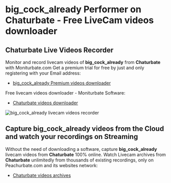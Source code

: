 # big_cock_already Performer on Chaturbate - Free LiveCam videos downloader

## Chaturbate Live Videos Recorder

Monitor and record livecam videos of **big_cock_already** from **Chaturbate** with Moniturbate.com
Get a premium trial for free by just and only registering with your Email address:
* [big_cock_already Premium videos downloader](https://moniturbate.com/request-demo-licence-key.html)

Free livecam videos downloader - Moniturbate Software:
* [Chaturbate videos downloader](https://moniturbate.com/moniturbate-download-software.html)

![big_cock_already livecam videos recorder](https://peachurnet.com/templates/moniturbate-software.png)


## Capture big_cock_already videos from the Cloud and watch your recordings on Streaming

Without the need of downloading a software, capture **big_cock_already** livecam videos from **Chaturbate** 100% online.
Watch Livecam archives from **Chaturbate** unlimitedly from thousands of existing recordings, only on Peachurbate.com and its websites network:
* [Chaturbate videos archives](https://peachurnet.com/)
